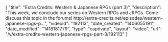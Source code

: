 {
    "title": "Extra Credits: Western & Japanese RPGs (part 3)",
    "description": "This week, we conclude our series on Western RPGs and JRPGs. Come discuss this topic in the forums! http:\/\/extra-credits.net\/episodes\/western-japanese-rpgs-p...",
    "videoid": "192113",
    "date_created": "1406055191",
    "date_modified": "1418181779",
    "type": "captivate",
    "layout": "video",
    "url": "\/v\/extra-credits-western-japanese-rpgs-part-3\/192113"
}